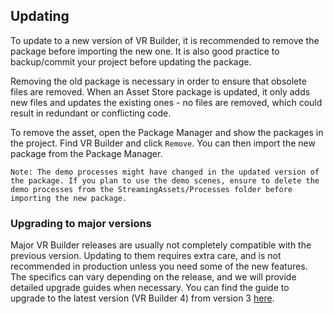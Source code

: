 ## Updating

To update to a new version of VR Builder, it is recommended to remove the package before importing the new one. It is also good practice to backup/commit your project before updating the package.

Removing the old package is necessary in order to ensure that obsolete files are removed. When an Asset Store package is updated, it only adds new files and updates the existing ones - no files are removed, which could result in redundant or conflicting code.

To remove the asset, open the Package Manager and show the packages in the project. Find VR Builder and click `Remove`. You can then import the new package from the Package Manager.

    Note: The demo processes might have changed in the updated version of the package. If you plan to use the demo scenes, ensure to delete the demo processes from the StreamingAssets/Processes folder before importing the new package.

### Upgrading to major versions

Major VR Builder releases are usually not completely compatible with the previous version. Updating to them requires extra care, and is not recommended in production unless you need some of the new features. The specifics can vary depending on the release, and we will provide detailed upgrade guides when necessary. You can find the guide to upgrade to the latest version (VR Builder 4) from version 3 [here](https://www.mindport.co/vr-builder-tutorials/update-vr-builder).